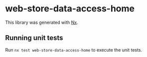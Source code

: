 # web-store-data-access-home

This library was generated with [Nx](https://nx.dev).

## Running unit tests

Run `nx test web-store-data-access-home` to execute the unit tests.
